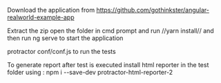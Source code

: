 Download the application from https://github.com/gothinkster/angular-realworld-example-app

Extract the zip open the folder in cmd prompt and run //yarn install// and then run ng serve to start the application

protractor conf/conf.js to run the tests

To generate report after test is executed install html reporter in the test folder using : npm i --save-dev protractor-html-reporter-2
